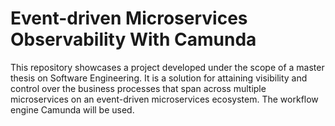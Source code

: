 # Event-driven Microservices Observability With Camunda

This repository showcases a project developed under the scope of a master thesis on Software Engineering. It is a solution for attaining visibility and control over the business processes that span across multiple microservices on an event-driven microservices ecosystem. The workflow engine Camunda will be used.

